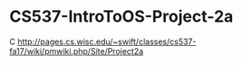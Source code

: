 # CS537-IntroToOS-Project-2a
C
http://pages.cs.wisc.edu/~swift/classes/cs537-fa17/wiki/pmwiki.php/Site/Project2a

